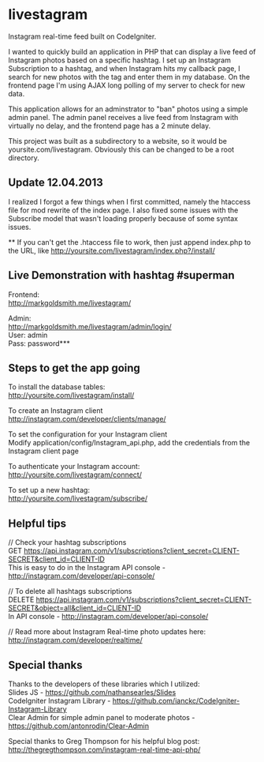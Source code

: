 livestagram
===========

Instagram real-time feed built on CodeIgniter.

I wanted to quickly build an application in PHP that can display a live feed of Instagram photos based on a specific hashtag. I set up an Instagram Subscription to a hashtag, and when Instagram hits my callback page, I search for new photos with the tag and enter them in my database. On the frontend page I'm using AJAX long polling of my server to check for new data.

This application allows for an adminstrator to "ban" photos using a simple admin panel. The admin panel receives a live feed from Instagram with virtually no delay, and the frontend page has a 2 minute delay.

This project was built as a subdirectory to a website, so it would be yoursite.com/livestagram. Obviously this can be changed to be a root directory. 


Update 12.04.2013  
-------------------------  

I realized I forgot a few things when I first committed, namely the htaccess file for mod rewrite of the index page. I also fixed some issues with the Subscribe model that wasn't loading properly because of some syntax issues.

** If you can't get the .htaccess file to work, then just append index.php to the URL, like http://yoursite.com/livestagram/index.php?/install/ 


Live Demonstration with hashtag #superman  
-------------------------  

Frontend:  
http://markgoldsmith.me/livestagram/   

Admin:  
http://markgoldsmith.me/livestagram/admin/login/  
User: admin  
Pass: password***  


Steps to get the app going  
-------------------------------  
To install the database tables:  
http://yoursite.com/livestagram/install/  

To create an Instagram client  
http://instagram.com/developer/clients/manage/

To set the configuration for your Instagram client  
Modify application/config/Instagram_api.php, add the credentials from the Instagram client page 

To authenticate your Instagram account:  
http://yoursite.com/livestagram/connect/  

To set up a new hashtag:  
http://yoursite.com/livestagram/subscribe/  



Helpful tips  
-------------------------------  
// Check your hashtag subscriptions  
GET https://api.instagram.com/v1/subscriptions?client_secret=CLIENT-SECRET&client_id=CLIENT-ID  
This is easy to do in the Instagram API console - http://instagram.com/developer/api-console/  

// To delete all hashtags subscriptions  
DELETE https://api.instagram.com/v1/subscriptions?client_secret=CLIENT-SECRET&object=all&client_id=CLIENT-ID  
In API console - http://instagram.com/developer/api-console/  

// Read more about Instagram Real-time photo updates here:  
http://instagram.com/developer/realtime/  


Special thanks  
-------------------------------  
Thanks to the developers of these libraries which I utilized:  
Slides JS - https://github.com/nathansearles/Slides  
CodeIgniter Instagram Library - https://github.com/ianckc/CodeIgniter-Instagram-Library  
Clear Admin for simple admin panel to moderate photos - https://github.com/antonrodin/Clear-Admin

Special thanks to Greg Thompson for his helpful blog post:  
http://thegregthompson.com/instagram-real-time-api-php/
